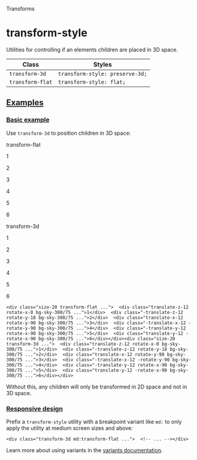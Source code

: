 <!--$-->

<!--/$-->

Transforms

# transform-style

Utilities for controlling if an elements children are placed in 3D space.

| Class            | Styles                          |
| ---------------- | ------------------------------- |
| `transform-3d`   | `transform-style: preserve-3d;` |
| `transform-flat` | `transform-style: flat;`        |

## [Examples](#examples)

### [Basic example](#basic-example)

Use `transform-3d` to position children in 3D space:

transform-flat

1

2

3

4

5

6

transform-3d

1

2

3

4

5

6

```
<div class="size-20 transform-flat ...">  <div class="translate-z-12 rotate-x-0 bg-sky-300/75 ...">1</div>  <div class="-translate-z-12 rotate-y-18 bg-sky-300/75 ...">2</div>  <div class="translate-x-12 rotate-y-90 bg-sky-300/75 ...">3</div>  <div class="-translate-x-12 -rotate-y-90 bg-sky-300/75 ...">4</div>  <div class="-translate-y-12 rotate-x-90 bg-sky-300/75 ...">5</div>  <div class="translate-y-12 -rotate-x-90 bg-sky-300/75 ...">6</div></div><div class="size-20 transform-3d ...">  <div class="translate-z-12 rotate-x-0 bg-sky-300/75 ...">1</div>  <div class="-translate-z-12 rotate-y-18 bg-sky-300/75 ...">2</div>  <div class="translate-x-12 rotate-y-90 bg-sky-300/75 ...">3</div>  <div class="-translate-x-12 -rotate-y-90 bg-sky-300/75 ...">4</div>  <div class="-translate-y-12 rotate-x-90 bg-sky-300/75 ...">5</div>  <div class="translate-y-12 -rotate-x-90 bg-sky-300/75 ...">6</div></div>
```

Without this, any children will only be transformed in 2D space and not in 3D space.

### [Responsive design](#responsive-design)

Prefix <!-- -->a<!-- --> `transform-style` utility<!-- --> <!-- -->with a breakpoint variant like `md:` to only apply the utility at <!-- -->medium<!-- --> <!-- -->screen sizes and above:

```
<div class="transform-3d md:transform-flat ...">  <!-- ... --></div>
```

Learn more about using variants in the [variants documentation](/docs/hover-focus-and-other-states).

<!--$-->

<!--/$-->
